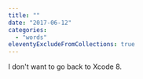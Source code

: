 ```yaml
---
title: ""
date: "2017-06-12"
categories: 
  - "words"
eleventyExcludeFromCollections: true
---
```


I don't want to go back to Xcode 8.
